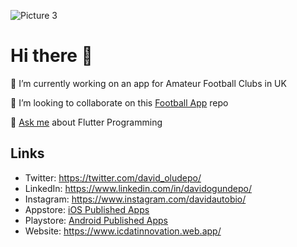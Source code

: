 
![Picture 3](https://user-images.githubusercontent.com/24846376/188469883-059413ee-2285-46f5-88b9-0fc694263d0d.png)



# Hi there 👋

🔭 I’m currently working on an app for Amateur Football Clubs in UK

👯 I’m looking to collaborate on this [Football App](https://github.com/davidogundepo/Football-Club-UK-Template) repo

💬 [Ask me](https://twitter.com/messages/compose?recipient_id=1019261607006883841&text=Hello%2C%20David!) about Flutter Programming


## Links

* Twitter: https://twitter.com/david_oludepo/
* LinkedIn: https://www.linkedin.com/in/davidogundepo/
* Instagram: https://www.instagram.com/davidautobio/
* Appstore: [iOS Published Apps](https://apps.apple.com/us/app/id1640829960?see-all=developer-other-apps)
* Playstore: [Android Published Apps](https://play.google.com/store/apps/dev?id=6124939446660884899)
* Website: https://www.icdatinnovation.web.app/

<!--
**davidogundepo/davidogundepo** is a ✨ _special_ ✨ repository because its `README.md` (this file) appears on your GitHub profile.

Here are some ideas to get you started:

- 🔭 I’m currently working on an app for amateur football clbs in UK

- 👯 I’m looking to collaborate on this repo: https://github.com/davidogundepo/Football-Club-UK-Template

- 💬 [Ask me](https://twitter.com/david_oludepo) about Flutter Programming

-->

